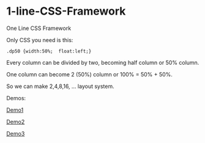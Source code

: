 # 1-line-CSS-Framework
One Line CSS Framework

Only CSS you need is this:

`.dp50 {width:50%;  float:left;}`

Every column can be divided by two, becoming half column or 50% column.

One column can become 2 (50%) column or 100% = 50% + 50%. 

So we can make 2,4,8,16, … layout system.

Demos:

[Demo1](https://vladocar.github.io/1-line-CSS-Framework/1-line-css-framework-1.html)

[Demo2](https://vladocar.github.io/1-line-CSS-Framework/1-line-css-framework-2.html)

[Demo3](https://vladocar.github.io/1-line-CSS-Framework/1-line-css-framework-3.html)
